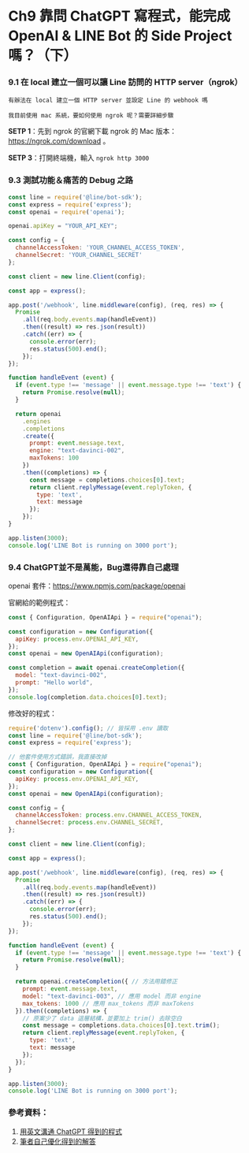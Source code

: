 # Ch9	靠問 ChatGPT 寫程式，能完成 OpenAI & LINE Bot 的 Side Project 嗎？（下）

### 9.1	在 local 建立一個可以讓 Line 訪問的 HTTP server（ngrok）

`有辦法在 local 建立一個 HTTP server 並設定 Line 的 webhook 嗎`

`我目前使用 mac 系統，要如何使用 ngrok 呢？需要詳細步驟`

**SETP 1**：先到 ngrok 的官網下載 ngrok 的 Mac 版本：https://ngrok.com/download 。

**SETP 3**：打開終端機，輸入 `ngrok http 3000`

### 9.3	測試功能＆痛苦的 Debug 之路

```js
const line = require('@line/bot-sdk');
const express = require('express');
const openai = require('openai');

openai.apiKey = "YOUR_API_KEY";

const config = {
  channelAccessToken: 'YOUR_CHANNEL_ACCESS_TOKEN',
  channelSecret: 'YOUR_CHANNEL_SECRET'
};

const client = new line.Client(config);

const app = express();

app.post('/webhook', line.middleware(config), (req, res) => {
  Promise
    .all(req.body.events.map(handleEvent))
    .then((result) => res.json(result))
    .catch((err) => {
      console.error(err);
      res.status(500).end();
    });
});

function handleEvent (event) {
  if (event.type !== 'message' || event.message.type !== 'text') {
    return Promise.resolve(null);
  }

  return openai
    .engines
    .completions
    .create({
      prompt: event.message.text,
      engine: "text-davinci-002",
      maxTokens: 100
    })
    .then((completions) => {
      const message = completions.choices[0].text;
      return client.replyMessage(event.replyToken, {
        type: 'text',
        text: message
      });
    });
}

app.listen(3000);
console.log('LINE Bot is running on 3000 port');
```

### 9.4	ChatGPT並不是萬能，Bug還得靠自己處理

openai 套件：https://www.npmjs.com/package/openai

官網給的範例程式：
```js
const { Configuration, OpenAIApi } = require("openai");

const configuration = new Configuration({
  apiKey: process.env.OPENAI_API_KEY,
});
const openai = new OpenAIApi(configuration);

const completion = await openai.createCompletion({
  model: "text-davinci-002",
  prompt: "Hello world",
});
console.log(completion.data.choices[0].text);
```

修改好的程式：
```js
require('dotenv').config(); // 皆採用 .env 讀取
const line = require('@line/bot-sdk');
const express = require('express');

// 他套件使用方式錯誤，我直接改掉
const { Configuration, OpenAIApi } = require("openai"); 
const configuration = new Configuration({
  apiKey: process.env.OPENAI_API_KEY,
});
const openai = new OpenAIApi(configuration);

const config = {
  channelAccessToken: process.env.CHANNEL_ACCESS_TOKEN,
  channelSecret: process.env.CHANNEL_SECRET,
};

const client = new line.Client(config);

const app = express();

app.post('/webhook', line.middleware(config), (req, res) => {
  Promise
    .all(req.body.events.map(handleEvent))
    .then((result) => res.json(result))
    .catch((err) => {
      console.error(err);
      res.status(500).end();
    });
});

function handleEvent (event) {
  if (event.type !== 'message' || event.message.type !== 'text') {
    return Promise.resolve(null);
  }

  return openai.createCompletion({ // 方法用錯修正
    prompt: event.message.text,
    model: "text-davinci-003", // 應用 model 而非 engine
    max_tokens: 1000 // 應用 max_tokens 而非 maxTokens
  }).then((completions) => {
    // 原案少了 data 這層結構，並要加上 trim() 去除空白
    const message = completions.data.choices[0].text.trim();
    return client.replyMessage(event.replyToken, {
      type: 'text',
      text: message
    });
  });
}

app.listen(3000);
console.log('LINE Bot is running on 3000 port');
```

### 參考資料：
1.	[用英文溝通 ChatGPT 得到的程式](https://github.com/dean9703111/chatGPT/blob/master/Ch09/myproject/en-index.js)
2.	[筆者自己優化得到的解答](https://github.com/dean9703111/chatGPT/blob/master/Ch09/myproject/index.js)
